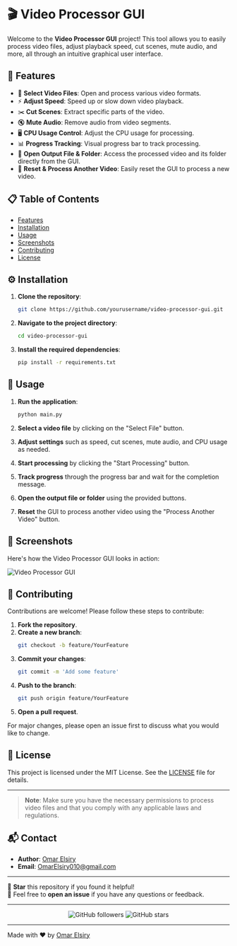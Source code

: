 # 🎬 Video Processor GUI

Welcome to the **Video Processor GUI** project! This tool allows you to easily process video files, adjust playback speed, cut scenes, mute audio, and more, all through an intuitive graphical user interface.

## 🌟 Features

- 📂 **Select Video Files**: Open and process various video formats.
- ⚡ **Adjust Speed**: Speed up or slow down video playback.
- ✂️ **Cut Scenes**: Extract specific parts of the video.
- 🔇 **Mute Audio**: Remove audio from video segments.
- 🖥️ **CPU Usage Control**: Adjust the CPU usage for processing.
- 📊 **Progress Tracking**: Visual progress bar to track processing.
- 📁 **Open Output File & Folder**: Access the processed video and its folder directly from the GUI.
- 🔄 **Reset & Process Another Video**: Easily reset the GUI to process a new video.

## 📋 Table of Contents

- [Features](#-features)
- [Installation](#-installation)
- [Usage](#-usage)
- [Screenshots](#-screenshots)
- [Contributing](#-contributing)
- [License](#-license)

## ⚙️ Installation

1. **Clone the repository**:
    ```sh
    git clone https://github.com/yourusername/video-processor-gui.git
    ```

2. **Navigate to the project directory**:
    ```sh
    cd video-processor-gui
    ```

3. **Install the required dependencies**:
    ```sh
    pip install -r requirements.txt
    ```

## 🚀 Usage

1. **Run the application**:
    ```sh
    python main.py
    ```

2. **Select a video file** by clicking on the "Select File" button.

3. **Adjust settings** such as speed, cut scenes, mute audio, and CPU usage as needed.

4. **Start processing** by clicking the "Start Processing" button.

5. **Track progress** through the progress bar and wait for the completion message.

6. **Open the output file or folder** using the provided buttons.

7. **Reset** the GUI to process another video using the "Process Another Video" button.

## 📸 Screenshots

Here's how the Video Processor GUI looks in action:

![Video Processor GUI](https://user-images.githubusercontent.com/yourusername/video-processor-gui/screenshot.png)

## 🤝 Contributing

Contributions are welcome! Please follow these steps to contribute:

1. **Fork the repository**.
2. **Create a new branch**:
    ```sh
    git checkout -b feature/YourFeature
    ```
3. **Commit your changes**:
    ```sh
    git commit -m 'Add some feature'
    ```
4. **Push to the branch**:
    ```sh
    git push origin feature/YourFeature
    ```
5. **Open a pull request**.

For major changes, please open an issue first to discuss what you would like to change.

## 📜 License

This project is licensed under the MIT License. See the [LICENSE](LICENSE) file for details.

---

> **Note**: Make sure you have the necessary permissions to process video files and that you comply with any applicable laws and regulations.

## 📬 Contact

- **Author**: [Omar Elsiry](https://github.com/OmarElsiry)
- **Email**: OmarElsiry010@gmail.com

---

🌟 **Star** this repository if you found it helpful!  
💬 Feel free to **open an issue** if you have any questions or feedback.

---

<div align="center">

![GitHub followers](https://img.shields.io/github/followers/OmarElsiry?style=social) 
![GitHub stars](https://img.shields.io/github/stars/yourusername/video-processor-gui?style=social)

</div>

---

Made with ❤️ by [Omar Elsiry](https://github.com/OmarElsiry)
